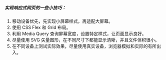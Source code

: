 ##### 实现响应式网页的一些小技巧：

1. 移动设备优先，先实现小屏幕样式，再适配大屏幕。
2. 使用 CSS Flex 和 Grid 布局。
3. 利用 Media Query 查询屏幕宽度，设置特定样式，让页面显示良好。
4. 尽量使用 SVG 矢量图形，在不同尺寸下都能显示清晰，并且文件体积很小。
5. 在不同设备上测试实际效果，尽量使用真实设备，浏览器模拟和实际的有所出入。
